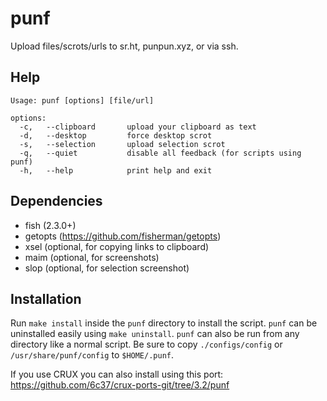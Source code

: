 punf
====

Upload files/scrots/urls to sr.ht, punpun.xyz, or via ssh.


Help
----

```
Usage: punf [options] [file/url]

options:
  -c,   --clipboard       upload your clipboard as text
  -d,   --desktop         force desktop scrot
  -s,   --selection       upload selection scrot
  -q,   --quiet           disable all feedback (for scripts using punf)
  -h,   --help            print help and exit
```


Dependencies
------------

* fish (2.3.0+)
* getopts (https://github.com/fisherman/getopts)
* xsel (optional, for copying links to clipboard)
* maim (optional, for screenshots)
* slop (optional, for selection screenshot)


Installation
------------

Run `make install` inside the `punf` directory to install the script.
`punf` can be uninstalled easily using `make uninstall`.
`punf` can also be run from any directory like a normal script.
Be sure to copy `./configs/config` or `/usr/share/punf/config` to `$HOME/.punf`.

If you use CRUX you can also install using this port: https://github.com/6c37/crux-ports-git/tree/3.2/punf
